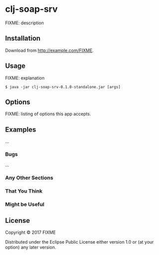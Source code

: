 # clj-soap-srv

FIXME: description

## Installation

Download from http://example.com/FIXME.

## Usage

FIXME: explanation

    $ java -jar clj-soap-srv-0.1.0-standalone.jar [args]

## Options

FIXME: listing of options this app accepts.

## Examples

...

### Bugs

...

### Any Other Sections
### That You Think
### Might be Useful

## License

Copyright © 2017 FIXME

Distributed under the Eclipse Public License either version 1.0 or (at
your option) any later version.
